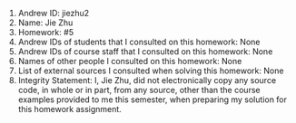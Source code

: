 1) Andrew ID: jiezhu2
2) Name: Jie Zhu
3) Homework: #5
4) Andrew IDs of students that I consulted on this homework: None
5) Andrew IDs of course staff that I consulted on this homework: None
6) Names of other people I consulted on this homework: None
7) List of external sources I consulted when solving this homework: None
8) Integrity Statement: I, Jie Zhu, did not electronically copy any
          source code, in whole or in part, from any source, other than the course
          examples provided to me this semester, when preparing my solution for this
          homework assignment.